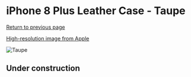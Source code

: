 # iPhone 8 Plus Leather Case - Taupe

[Return to previous page](/iphone_7)

[High-resolution image from Apple](https://store.storeimages.cdn-apple.com/8756/as-images.apple.com/is/MQHJ2?wid=4500&hei=4500&fmt=png)

<div style="width: 512px"><img src="/almost_uncompressed/MQHJ2.webp" alt="Taupe"></div>

## Under construction

